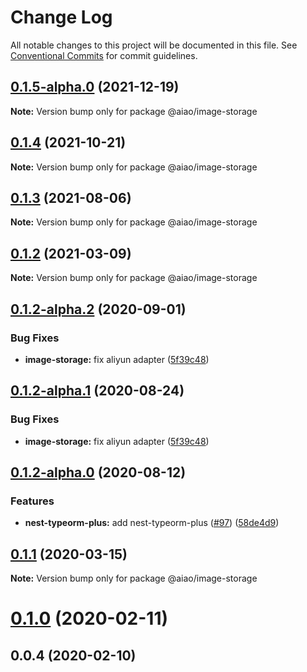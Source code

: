 # Change Log

All notable changes to this project will be documented in this file. See [Conventional Commits](https://conventionalcommits.org) for commit guidelines.

## [0.1.5-alpha.0](https://github.com/aiao-io/aiao/compare/@aiao/image-storage@0.1.2-alpha.2...@aiao/image-storage@0.1.5-alpha.0) (2021-12-19)

**Note:** Version bump only for package @aiao/image-storage

## [0.1.4](https://github.com/aiao-io/aiao/compare/@aiao/image-storage@0.1.2...@aiao/image-storage@0.1.4) (2021-10-21)

**Note:** Version bump only for package @aiao/image-storage

## [0.1.3](https://github.com/aiao-io/aiao/compare/@aiao/image-storage@0.1.2-alpha.2...@aiao/image-storage@0.1.3) (2021-08-06)

**Note:** Version bump only for package @aiao/image-storage

## [0.1.2](https://github.com/aiao-io/aiao/compare/@aiao/image-storage@0.1.2-alpha.2...@aiao/image-storage@0.1.2) (2021-03-09)

**Note:** Version bump only for package @aiao/image-storage

## [0.1.2-alpha.2](https://github.com/aiao-io/aiao/compare/@aiao/image-storage@0.1.2-alpha.0...@aiao/image-storage@0.1.2-alpha.2) (2020-09-01)

### Bug Fixes

- **image-storage:** fix aliyun adapter ([5f39c48](https://github.com/aiao-io/aiao/commit/5f39c485ff2bf595c14893f896c40e4a775a9f54))

## [0.1.2-alpha.1](https://github.com/aiao-io/aiao/compare/@aiao/image-storage@0.1.2-alpha.0...@aiao/image-storage@0.1.2-alpha.1) (2020-08-24)

### Bug Fixes

- **image-storage:** fix aliyun adapter ([5f39c48](https://github.com/aiao-io/aiao/commit/5f39c485ff2bf595c14893f896c40e4a775a9f54))

## [0.1.2-alpha.0](https://github.com/aiao-io/aiao/compare/@aiao/image-storage@0.1.1...@aiao/image-storage@0.1.2-alpha.0) (2020-08-12)

### Features

- **nest-typeorm-plus:** add nest-typeorm-plus ([#97](https://github.com/aiao-io/aiao/issues/97)) ([58de4d9](https://github.com/aiao-io/aiao/commit/58de4d9f6595824d86f59d4018ea4065c84f58fa))

## [0.1.1](https://github.com/aiao-io/aiao/compare/@aiao/image-storage@0.1.0...@aiao/image-storage@0.1.1) (2020-03-15)

**Note:** Version bump only for package @aiao/image-storage

# [0.1.0](https://github.com/aiao-io/aiao/compare/@aiao/image-storage@0.0.4...@aiao/image-storage@0.1.0) (2020-02-11)

## 0.0.4 (2020-02-10)
